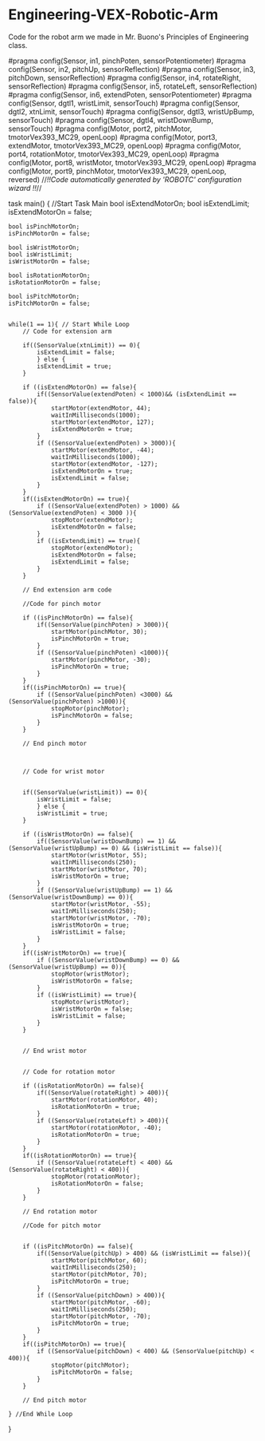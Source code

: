 # Engineering-VEX-Robotic-Arm
Code for the robot arm we made in Mr. Buono's Principles of Engineering class.

#pragma config(Sensor, in1,    pinchPoten,     sensorPotentiometer)
#pragma config(Sensor, in2,    pitchUp,        sensorReflection)
#pragma config(Sensor, in3,    pitchDown,      sensorReflection)
#pragma config(Sensor, in4,    rotateRight,    sensorReflection)
#pragma config(Sensor, in5,    rotateLeft,     sensorReflection)
#pragma config(Sensor, in6,    extendPoten,    sensorPotentiometer)
#pragma config(Sensor, dgtl1,  wristLimit,     sensorTouch)
#pragma config(Sensor, dgtl2,  xtnLimit,       sensorTouch)
#pragma config(Sensor, dgtl3,  wristUpBump,    sensorTouch)
#pragma config(Sensor, dgtl4,  wristDownBump,  sensorTouch)
#pragma config(Motor,  port2,           pitchMotor,    tmotorVex393_MC29, openLoop)
#pragma config(Motor,  port3,           extendMotor,   tmotorVex393_MC29, openLoop)
#pragma config(Motor,  port4,           rotationMotor, tmotorVex393_MC29, openLoop)
#pragma config(Motor,  port8,           wristMotor,    tmotorVex393_MC29, openLoop)
#pragma config(Motor,  port9,           pinchMotor,    tmotorVex393_MC29, openLoop, reversed)
//*!!Code automatically generated by 'ROBOTC' configuration wizard               !!*//

task main()
{ //Start Task Main
	bool isExtendMotorOn;
	bool isExtendLimit;
	isExtendMotorOn = false;

	bool isPinchMotorOn;
	isPinchMotorOn = false;

	bool isWristMotorOn;
	bool isWristLimit;
	isWristMotorOn = false;

	bool isRotationMotorOn;
	isRotationMotorOn = false;

	bool isPitchMotorOn;
	isPitchMotorOn = false;


	while(1 == 1){ // Start While Loop
		// Code for extension arm

		if((SensorValue(xtnLimit)) == 0){
			isExtendLimit = false;
			} else {
			isExtendLimit = true;
		}

		if ((isExtendMotorOn) == false){
			if((SensorValue(extendPoten) < 1000)&& (isExtendLimit == false)){
				startMotor(extendMotor, 44);
				waitInMilliseconds(1000);
				startMotor(extendMotor, 127);
				isExtendMotorOn = true;
			}
			if ((SensorValue(extendPoten) > 3000)){
				startMotor(extendMotor, -44);
				waitInMilliseconds(1000);
				startMotor(extendMotor, -127);
				isExtendMotorOn = true;
				isExtendLimit = false;
			}
		}
		if((isExtendMotorOn) == true){
			if ((SensorValue(extendPoten) > 1000) && (SensorValue(extendPoten) < 3000 )){
				stopMotor(extendMotor);
				isExtendMotorOn = false;
			}
			if ((isExtendLimit) == true){
				stopMotor(extendMotor);
				isExtendMotorOn = false;
				isExtendLimit = false;
			}
		}

		// End extension arm code

		//Code for pinch motor

		if ((isPinchMotorOn) == false){
			if((SensorValue(pinchPoten) > 3000)){
				startMotor(pinchMotor, 30);
				isPinchMotorOn = true;
			}
			if ((SensorValue(pinchPoten) <1000)){
				startMotor(pinchMotor, -30);
				isPinchMotorOn = true;
			}
		}
		if((isPinchMotorOn) == true){
			if ((SensorValue(pinchPoten) <3000) && (SensorValue(pinchPoten) >1000)){
				stopMotor(pinchMotor);
				isPinchMotorOn = false;
			}
		}

		// End pinch motor



		// Code for wrist motor


		if((SensorValue(wristLimit)) == 0){
			isWristLimit = false;
			} else {
			isWristLimit = true;
		}

		if ((isWristMotorOn) == false){
			if((SensorValue(wristDownBump) == 1) && (SensorValue(wristUpBump) == 0) && (isWristLimit == false)){
				startMotor(wristMotor, 55);
				waitInMilliseconds(250);
				startMotor(wristMotor, 70);
				isWristMotorOn = true;
			}
			if ((SensorValue(wristUpBump) == 1) && (SensorValue(wristDownBump) == 0)){
				startMotor(wristMotor, -55);
				waitInMilliseconds(250);
				startMotor(wristMotor, -70);
				isWristMotorOn = true;
				isWristLimit = false;
			}
		}
		if((isWristMotorOn) == true){
			if ((SensorValue(wristDownBump) == 0) && (SensorValue(wristUpBump) == 0)){
				stopMotor(wristMotor);
				isWristMotorOn = false;
			}
			if ((isWristLimit) == true){
				stopMotor(wristMotor);
				isWristMotorOn = false;
				isWristLimit = false;
			}
		}


		// End wrist motor


		// Code for rotation motor

		if ((isRotationMotorOn) == false){
			if((SensorValue(rotateRight) > 400)){
				startMotor(rotationMotor, 40);
				isRotationMotorOn = true;
			}
			if ((SensorValue(rotateLeft) > 400)){
				startMotor(rotationMotor, -40);
				isRotationMotorOn = true;
			}
		}
		if((isRotationMotorOn) == true){
			if ((SensorValue(rotateLeft) < 400) && (SensorValue(rotateRight) < 400)){
				stopMotor(rotationMotor);
				isRotationMotorOn = false;
			}
		}

		// End rotation motor

		//Code for pitch motor


		if ((isPitchMotorOn) == false){
			if((SensorValue(pitchUp) > 400) && (isWristLimit == false)){
				startMotor(pitchMotor, 60);
				waitInMilliseconds(250);
				startMotor(pitchMotor, 70);
				isPitchMotorOn = true;
			}
			if ((SensorValue(pitchDown) > 400)){
				startMotor(pitchMotor, -60);
				waitInMilliseconds(250);
				startMotor(pitchMotor, -70);
				isPitchMotorOn = true;
			}
		}
		if((isPitchMotorOn) == true){
			if ((SensorValue(pitchDown) < 400) && (SensorValue(pitchUp) < 400)){
				stopMotor(pitchMotor);
				isPitchMotorOn = false;
			}
		}

		// End pitch motor

	} //End While Loop
}

